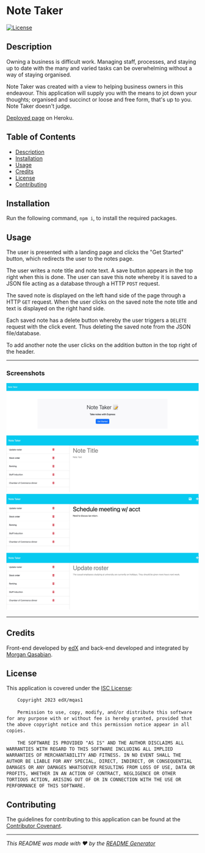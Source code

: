 # Note Taker

[![License](https://img.shields.io/badge/License-ISC-blue.svg)](https://opensource.org/licenses/ISC)

## Description
Owning a business is difficult work. Managing staff, processes, and staying up to date with the many and varied tasks can be overwhelming without a way of staying organised.

Note Taker was created with a view to helping business owners in this endeavour. This application will supply you with the means to jot down your thoughts; organised and succinct or loose and free form, that's up to you. Note Taker doesn't judge.

[Deployed page](https://note-taker-mqas1.herokuapp.com/) on Heroku.
  
## Table of Contents
  
- [Description](#description)
- [Installation](#installation)
- [Usage](#usage)
- [Credits](#credits)
- [License](#license)
- [Contributing](#contributing)
  
## Installation
  
Run the following command, ```npm i```, to install the required packages.
  
## Usage
The user is presented with a landing page and clicks the "Get Started" button, which redirects the user to the notes page.

The user writes a note title and note text. A save button appears in the top right when this is done. The user can save this note whereby it is saved to a JSON file acting as a database through a HTTP ```POST``` request. 

The saved note is displayed on the left hand side of the page through a HTTP ```GET``` request. When the user clicks on the saved note the note title and text is displayed on the right hand side.

Each saved note has a delete button whereby the user triggers a ```DELETE``` request with the click event. Thus deleting the saved note from the JSON file/database.

To add another note the user clicks on the addition button in the top right of the header.

---

### Screenshots
![Screenshot of landing page](./public/assets/images/screenshot-landing-page.jpeg)
![Screenshot showing placeholder text for notes](./public/assets/images/screenshot-note-placeholder.jpeg)
![Screenshot showing save button when new note is written](./public/assets/images/screenshot-new-note.jpeg)
![Screenshot showing a saved note being displayed on the screen](./public/assets/images/screenshot-saved-note-display.jpeg)

---

## Credits
Front-end developed by [edX](https://techbootcamp.sydney.edu.au/coding/) and back-end developed and integrated by [Morgan Qasabian](https://github.com/mqas1). 
  
## License
This application is covered under the [ISC License](https://opensource.org/licenses/ISC):
        
        Copyright 2023 edX/mqas1

        Permission to use, copy, modify, and/or distribute this software for any purpose with or without fee is hereby granted, provided that the above copyright notice and this permission notice appear in all copies.

        THE SOFTWARE IS PROVIDED "AS IS" AND THE AUTHOR DISCLAIMS ALL WARRANTIES WITH REGARD TO THIS SOFTWARE INCLUDING ALL IMPLIED WARRANTIES OF MERCHANTABILITY AND FITNESS. IN NO EVENT SHALL THE AUTHOR BE LIABLE FOR ANY SPECIAL, DIRECT, INDIRECT, OR CONSEQUENTIAL DAMAGES OR ANY DAMAGES WHATSOEVER RESULTING FROM LOSS OF USE, DATA OR PROFITS, WHETHER IN AN ACTION OF CONTRACT, NEGLIGENCE OR OTHER TORTIOUS ACTION, ARISING OUT OF OR IN CONNECTION WITH THE USE OR PERFORMANCE OF THIS SOFTWARE.
         
## Contributing
  
The guidelines for contributing to this application can be found at the [Contributor Covenant](https://www.contributor-covenant.org/).
     
---
  
*This README was made with ❤️ by the [README Generator](https://github.com/mqas1/readme-generator)*
